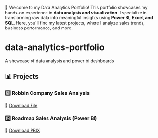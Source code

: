 🚀 Welcome to my Data Analytics Portfolio!
This portfolio showcases my hands-on experience in **data analysis and visualization**. 
I specialize in transforming raw data into meaningful insights using **Power BI, Excel, and SQL**. 
Here, you'll find my latest projects, where I analyze sales trends, business performance, and more.

# data-analytics-portfolio
A showcase of data analysis and power bi dashboards

## 📊 Projects  

### 1️⃣ Robbin Company Sales Analysis  
🔗 [Download File](https://github.com/Magdaline-k/data-analytics-portfolio/blob/main/Robbin%20company%20sales%20analysis.xlsx)  

### 2️⃣ Roadmap Sales Analysis (Power BI)  
🔗 [Download PBIX](https://github.com/Magdaline-k/data-analytics-portfolio/blob/main/roadmap%20sales%20analysis.pbix)  
